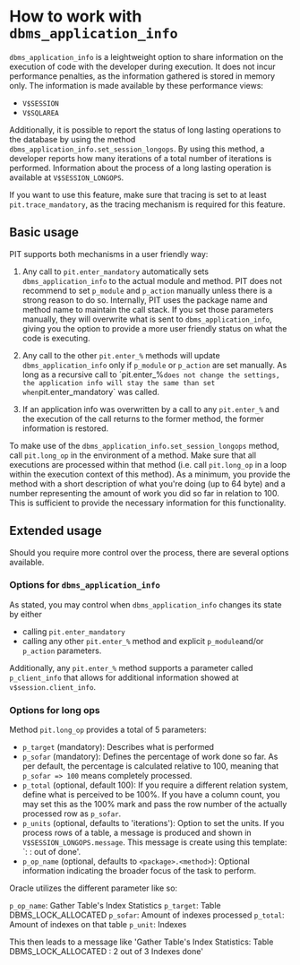 # How to work with `dbms_application_info`

`dbms_application_info` is a leightweight option to share information on the execution of code with the developer during execution. It does not incur performance penalties, as the information gathered is stored in memory only. The information is made available by these performance views:

- `V$SESSION`
- `V$SQLAREA`

Additionally, it is possible to report the status of long lasting operations to the database by using the method `dbms_application_info.set_session_longops`. By using this method, a developer reports how many iterations of a total number of iterations is performed. Information about the process of a long lasting operation is available at `V$SESSION_LONGOPS`.

If you want to use this feature, make sure that tracing is set to at least `pit.trace_mandatory`, as the tracing mechanism is required for this feature.

## Basic usage
PIT supports both mechanisms in a user friendly way:

1. Any call to `pit.enter_mandatory` automatically sets `dbms_application_info` to the actual module and method. PIT does not recommend to set `p_module` and `p_action` manually unless there is a strong reason to do so. Internally, PIT uses the package name and method name to maintain the call stack. If you set those parameters manually, they will overwrite what is sent to `dbms_application_info`, giving you the option to provide a more user friendly status on what the code is executing.

2. Any call to the other `pit.enter_%` methods will update `dbms_application_info` only if `p_module` or `p_action` are set manually. As long as a recursive call to ´pit.enter_%` does not change the settings, the application info will stay the same than set when `pit.enter_mandatory` was called.

3. If an application info was overwritten by a call to any `pit.enter_%` and the execution of the call returns to the former method, the former information is restored.

To make use of the `dbms_application_info.set_session_longops` method, call `pit.long_op` in the environment of a method. Make sure that all executions are processed within that method (i.e. call `pit.long_op` in a loop within the execution context of this method). As a minimum, you provide the method with a short description of what you're doing (up to 64 byte) and a number representing the amount of work you did so far in relation to 100. This is sufficient to provide the necessary information for this functionality.

## Extended usage
Should you require more control over the process, there are several options available.

### Options for `dbms_application_info`
As stated, you may control when `dbms_application_info` changes its state by either

- calling `pit.enter_mandatory`
- calling any other `pit.enter_%` method and explicit `p_module`and/or `p_action` parameters.

Additionally, any `pit.enter_%` method supports a parameter called `p_client_info` that allows for additional information showed at `v$session.client_info`. 

### Options for long ops
Method `pit.long_op` provides a total of 5 parameters:

- `p_target` (mandatory): Describes what is performed
- `p_sofar` (mandatory): Defines the percentage of work done so far. As per default, the percentage is calculated relative to 100, meaning that `p_sofar => 100` means completely processed.
- `p_total` (optional, default 100): If you require a different relation system, define what is perceived to be 100%. If you have a column count, you may set this as the 100% mark and pass the row number of the actually processed row as `p_sofar`.
- `p_units` (optional, defaults to 'iterations'): Option to set the units. If you process rows of a table, a message is produced and shown in `V$SESSION_LONGOPS.message`. This message is create using this template: `<OPNAME>: <TARGET>: <SOFAR> out of <TOTAL> <UNITS> done'.
- `p_op_name` (optional, defaults to `<package>.<method>`): Optional information indicating the broader focus of the task to perform.

Oracle utilizes the different parameter like so:

`p_op_name`: Gather Table's Index Statistics
`p_target`: Table DBMS_LOCK_ALLOCATED
`p_sofar`: Amount of indexes processed
`p_total`: Amount of indexes on that table
`p_unit`: Indexes

This then leads to a message like 'Gather Table's Index Statistics: Table DBMS_LOCK_ALLOCATED : 2 out of 3 Indexes done'
